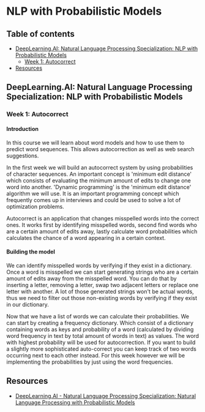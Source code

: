 # NLP with Probabilistic Models
## Table of contents
- [DeepLearning.AI: Natural Language Processing Specialization: NLP with Probabilistic Models](#DeepLearning.AI-Natural-Language-Processing-Specialization-NLP-with-Probabilistic-Models)
  - [Week 1: Autocorrect](Week-1-Autocorrect) 
- [Resources](#Resources)

## DeepLearning.AI: Natural Language Processing Specialization: NLP with Probabilistic Models
### Week 1: Autocorrect
#### Introduction
In this course we will learn about word models and how to use them to predict word sequences. This allows autocorrection as well as web search suggestions. 

In the first week we will build an autocorrect system by using probabilities of character sequences. An important concept is 'minimum edit distance' which consists of evaluating the minimum amount of edits to change one word into another. 'Dynamic programming' is the 'minimum edit distance' algorithm we will use. It is an important programming concept which frequently comes up in interviews and could be used to solve a lot of optimization problems.

Autocorrect is an application that changes misspelled words into the correct ones. It works first by identifying misspelled words, second find words who are a certain amount of edits away, lastly calculate word probabilities which calculates the chance of a word appearing in a certain context.

#### Building the model
We can identify misspelled words by verifying if they exist in a dictionary.<br>
Once a word is misspelled we can start generating strings who are a certain amount of edits away from the misspelled word. You can do that by inserting a letter, removing a letter, swap two adjacent letters or replace one letter with another. A lot of those generated strings won't be actual words, thus we need to filter out those non-existing words by verifying if they exist in our dictionary.

Now that we have a list of words we can calculate their probabilities. We can start by creating a frequency dictionary. Which consist of a dictionary containing words as keys and probability of a word (calculated by dividing word frequency in text by total amount of words in text) as values. The word with highest probability will be used for autocorrection. If you want to build a slightly more sophisticated auto-correct you can keep track of two words occurring next to each other instead. For this week however we will be implementing the probabilities by just using the word frequencies. 

## Resources
* [DeepLearning.AI - Natural Language Processing Specialization: Natural Language Processing with Probabilistic Models
](https://www.coursera.org/learn/probabilistic-models-in-nlp)
